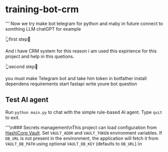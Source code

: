 # training-bot-crm
'''
Now we try make bot telegram for python and maby in future
connect to somthing LLM chatGPT for example 

👆first step🤞

And i have CRM system for this reason i am used this expirience for this project and help
in this quetions.

👆second step🤞

you must make Telegram bot and take him token in botfather 
install dependens requirements
start fastapi
write youre bot question


## Test AI agent
Run `python main.py` to chat with the simple rule-based AI agent. Type `quit` to exit.


'''\n### Secrets management\nThis project can load configuration from [HashiCorp Vault](https://www.vaultproject.io/). Set `VAULT_ADDR` and `VAULT_TOKEN` environment variables. If `DB_URL` is not present in the environment, the application will fetch it from `VAULT_DB_PATH` using optional `VAULT_DB_KEY` (defaults to `DB_URL`).\n





